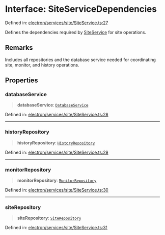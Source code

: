 # Interface: SiteServiceDependencies

Defined in: [electron/services/site/SiteService.ts:27](https://github.com/Nick2bad4u/Uptime-Watcher/blob/main/electron/services/site/SiteService.ts#L27)

Defines the dependencies required by [SiteService](../classes/SiteService.md) for site operations.

## Remarks

Includes all repositories and the database service needed for coordinating
site, monitor, and history operations.

## Properties

### databaseService

> **databaseService**: [`DatabaseService`](../../../database/DatabaseService/classes/DatabaseService.md)

Defined in: [electron/services/site/SiteService.ts:28](https://github.com/Nick2bad4u/Uptime-Watcher/blob/main/electron/services/site/SiteService.ts#L28)

***

### historyRepository

> **historyRepository**: [`HistoryRepository`](../../../database/HistoryRepository/classes/HistoryRepository.md)

Defined in: [electron/services/site/SiteService.ts:29](https://github.com/Nick2bad4u/Uptime-Watcher/blob/main/electron/services/site/SiteService.ts#L29)

***

### monitorRepository

> **monitorRepository**: [`MonitorRepository`](../../../database/MonitorRepository/classes/MonitorRepository.md)

Defined in: [electron/services/site/SiteService.ts:30](https://github.com/Nick2bad4u/Uptime-Watcher/blob/main/electron/services/site/SiteService.ts#L30)

***

### siteRepository

> **siteRepository**: [`SiteRepository`](../../../database/SiteRepository/classes/SiteRepository.md)

Defined in: [electron/services/site/SiteService.ts:31](https://github.com/Nick2bad4u/Uptime-Watcher/blob/main/electron/services/site/SiteService.ts#L31)
